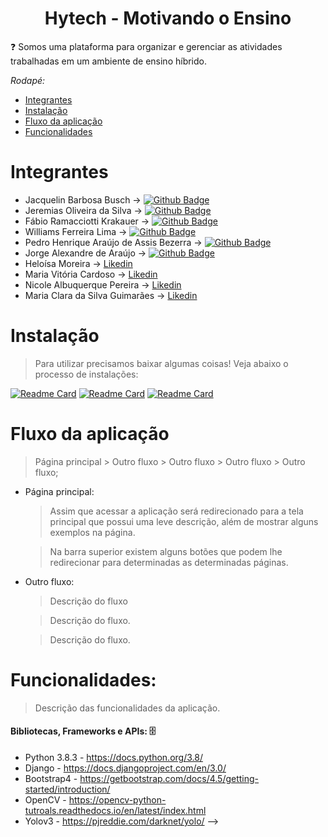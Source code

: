 




<h1 align="center">Hytech - Motivando o Ensino </h1>

:question: Somos uma plataforma para organizar e gerenciar as atividades trabalhadas em um ambiente de ensino híbrido. 

*Rodapé:*
- [Integrantes](#integrantes)
- [Instalação](#instalação)
- [Fluxo da aplicação](#fluxo-da-aplicação)
- [Funcionalidades](#funcionalidades)

# Integrantes
- Jacquelin Barbosa Busch -> [![Github Badge](https://img.shields.io/badge/-Github-000?style=flat-square&logo=Github&logoColor=white&link=https://github.com/JacquelinBB)](https://github.com/JacquelinBB)
- Jeremias Oliveira da Silva -> [![Github Badge](https://img.shields.io/badge/-Github-000?style=flat-square&logo=Github&logoColor=white&link=https://github.com/Jeremias333)](https://github.com/Jeremias333)
- Fábio Ramacciotti Krakauer -> [![Github Badge](https://img.shields.io/badge/-Github-000?style=flat-square&logo=Github&logoColor=white&link=https://github.com/FabioKrakauer)](https://github.com/FabioKrakauer)
- Williams Ferreira Lima -> [![Github Badge](https://img.shields.io/badge/-Github-000?style=flat-square&logo=Github&logoColor=white&link=https://github.com/ferreirawilliams)](https://github.com/ferreirawilliams)
- Pedro Henrique Araújo de Assis Bezerra -> [![Github Badge](https://img.shields.io/badge/-Github-000?style=flat-square&logo=Github&logoColor=white&link=https://github.com/PedroHenr1que)](https://github.com/PedroHenr1que)
- Jorge Alexandre de Araújo -> [![Github Badge](https://img.shields.io/badge/-Github-000?style=flat-square&logo=Github&logoColor=white&link=https://github.com/jorgearaujo81)](https://github.com/jorgearaujo81)
- Heloísa Moreira -> [Likedin]()
- Maria Vitória Cardoso -> [Likedin](https://www.linkedin.com/in/maria-vitoria-cardoso-230529203/)
- Nicole Albuquerque Pereira -> [Likedin](https://www.linkedin.com/in/nicole-albuquerque-7b2942211/)
- Maria Clara da Silva Guimarães -> [Likedin]()

# Instalação
> Para utilizar precisamos baixar algumas coisas! Veja abaixo o processo de instalações:

[![Readme Card](https://github-readme-stats.vercel.app/api/pin/?username=HyTech-Motivando-o-Ensino&repo=hytech-backend&theme=algolia)](https://github.com/HyTech-Motivando-o-Ensino/hytech-backend)
[![Readme Card](https://github-readme-stats.vercel.app/api/pin/?username=HyTech-Motivando-o-Ensino&repo=hytech-frontend&theme=radical)](https://github.com/HyTech-Motivando-o-Ensino/hytech-frontend)
[![Readme Card](https://github-readme-stats.vercel.app/api/pin/?username=HyTech-Motivando-o-Ensino&repo=admin-c&theme=gruvbox_light)](https://github.com/HyTech-Motivando-o-Ensino/admin-c)

# Fluxo da aplicação  
> Página principal > Outro fluxo > Outro fluxo > Outro fluxo > Outro fluxo;

- Página principal:

  > Assim que acessar a aplicação será redirecionado para a tela principal que possui uma leve descrição, além de mostrar alguns exemplos na página.

  > Na barra superior existem alguns botões que podem lhe redirecionar para determinadas as determinadas páginas.

- Outro fluxo:
  
  > Descrição do fluxo
  
  > Descrição do fluxo.
 
  > Descrição do fluxo.
  
<!-- - Resultado:

  > A página resultado mostra a imagem marcada onde foi identificado o cachorro ou gato (e outros objetos), apresentando também a justificativa caso a imagem não passe no teste.
  
  > Existe um botão que lhe ridireciona para a página de reconhecimento de imagem mais uma vez.
  
  > Daqui pode ser acessado pela barra superior a página sobre.
  
- Sobre:

  > Existe algumas informações sobre o autor e a aplicação. -->
  
  
# Funcionalidades:
> Descrição das funcionalidades da aplicação.

<!-- > Deixei algumas responsabilidades no front-end, como um required na tag de imagem para evitar submissão de nenhum arquivo, ou até mesmo só habilitar botão de envio pós imagem ser selecionada.

> Em relação ao calculo do acerto, por padrão o Yolo me sempre trazia a porcentagem de acurácia (acerto) neste formato 0.90890, sendo o máximo de acurácia 1.0000. Primeiramente foi necessário pegar apenas imagens que ultrapassavam 0.5+, pois teremos mais certeza que a imagem em questão é o que esperamos pois seria identificado com mais certeza o objeto esperado. Então pego este número, excluo o primeiro 0 (zero), e divido os restantes dos números por 100, me retornando por exemplo 90,89, passo então esse número para string para acrescentar a porcentagem e então defino ela no retangulo de identificação.

> A respeito das imagens, para evitar uma grande lotação de imagens no servidor toda vez que alguém acessa a página de reconhecimento de imagem o diretório media é verificado, caso exista é excluido para limpar o local e ser usado novamente e caso já exista e esteja limpo já é utilizado passando para a parte de tratamento da imagem supracitado.

> Graças ao Jinja consegui fazer o uso de apresentação de tags de forma seletiva (se isso acontecer apresente esta tag, caso não apresente esta), o que facilitou o desenvolvimento. -->


#### Bibliotecas, Frameworks e APIs: :file_cabinet:
- Python 3.8.3 - https://docs.python.org/3.8/
- Django - https://docs.djangoproject.com/en/3.0/
- Bootstrap4 - https://getbootstrap.com/docs/4.5/getting-started/introduction/
- OpenCV - https://opencv-python-tutroals.readthedocs.io/en/latest/index.html
- Yolov3 - https://pjreddie.com/darknet/yolo/ -->
